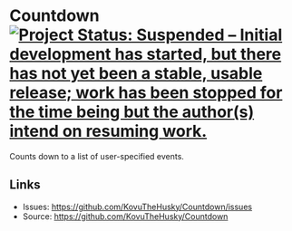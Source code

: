 # Countdown [![Project Status: Suspended – Initial development has started, but there has not yet been a stable, usable release; work has been stopped for the time being but the author(s) intend on resuming work.](https://www.repostatus.org/badges/latest/suspended.svg)](https://www.repostatus.org/#suspended)

Counts down to a list of user-specified events.

## Links

* Issues: <https://github.com/KovuTheHusky/Countdown/issues>
* Source: <https://github.com/KovuTheHusky/Countdown>

